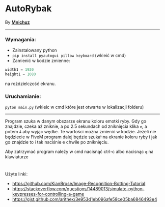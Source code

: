 # AutoRybak
By __[Mnichuz](https://github.com/Mnichuz)__

___
### Wymagania:
* Zainstalowany python
* `pip install pyautogui pillow keyboard` (wkleić w cmd)
* Zamienić w kodzie zmienne:
```python
width1 = 1920
height1 = 1080
```
na roździelczość ekranu.

### Uruchamianie:
`pyton main.py` (wkleic w cmd które jest otwarte w lokalizacji folderu)

___

Program szuka w danym obszarze ekranu koloru emotki ryby. Gdy go znajdzie, czeka aż zniknie, a po 2.5 sekundach od zniknięcia klika `e`, a potem `4` aby wyjąc wędke. Te wartości można zmienić w kodzie. Jeżeli nie będziecie w FiveM program dalej będzie szukał na ekranie koloru ryby i jak go znajdzie to i tak naciśnie e chwile po zniknięciu.

Aby zatrzymać program należy w cmd nacisnąć ctrl-c albo nacisnąc `q` na klawiaturze

#

Użyte linki:
* https://github.com/KianBrose/Image-Recognition-Botting-Tutorial
* https://stackoverflow.com/questions/14489013/simulate-python-keypresses-for-controlling-a-game
* https://gist.github.com/arithex/3e953d1eb096afe58ce05ba6846493e4
